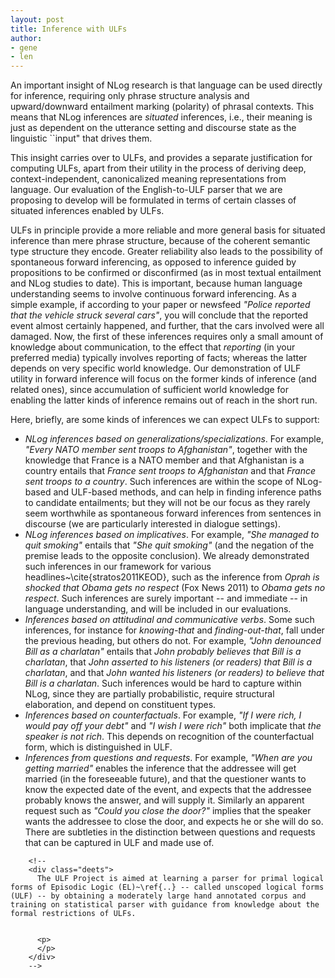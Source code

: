 ```yaml
---
layout: post
title: Inference with ULFs
author: 
- gene 
- len
---
```


<!-- %``````````````````````````````` -->

<!-- % I'M CONSIDERING KEEPING (SOME OF) THIS: -->
<!-- % As justified in detail in (Schubert 2000), ULF and EL sharply distinguish  -->
<!-- % propositions from events (more generally episodes). Propositions  -->
<!-- % are abstract, true or false <i>information</i> objects and as such can  -->
<!-- % be <i>asserted, known, believed, disputed, etc.</i>; whereas events are  -->
<!-- % surely real, temporal entities in the world, often with causal consequences  -->
<!-- % -/- without them, there would be no natural or social world as we know it.  -->
<!-- % Consider for example,\\[.03in] -->
<!-- % \ind <i>Molly barked last night; <u>that</u> woke up the neighbors.</i>\\ -->
<!-- % \ind <i>Molly barked last night; <u>that</u>'s what the neighbors assert.</i>\\[.03in] -->
<!-- % Note that propositions don't wake neighbors, but events certainly can; -->
<!-- % and events can't be asserted, but propositions certainly can. Events -->
<!-- % can have temporal parts at any scale, and can physically involve many -->
<!-- % entities, but propositions cannot. Propositions and events are easily  -->
<!-- % confused because they are closely related: NL sentences <i>express</i>  -->
<!-- % propositions and at the same time <i>characterize</i> events or situations.  -->
<!-- % But an adequate semantic representation must distinguish them, thus  -->
<!-- % providing distinct referents for the two instances of the anaphoric  -->
<!-- % <i>that</i> in the above sentences. For a full discussion see (Schubert -->
<!-- % 2000) and also (Zucchi 1989). In general, propositions believed (or rejected) -->
<!-- % by people are central to explaining the <i>reasons</i> for their actions,  -->
<!-- % while events interact <i>causally</i>. In EL, the propositional referent  -->
<!-- % in the second sentence is provided simply by applying the sentence reifying  -->
<!-- % operator to the meaning of the sentence. The next paragraph explains how  -->
<!-- % the event (episode) referent in the first sentence is obtained. -->

<p>
An important insight of NLog research is that language can be used
directly for inference, requiring only phrase structure analysis 
and upward/downward entailment marking (polarity) of phrasal contexts. 
This means that NLog inferences are <i>situated</i> inferences, i.e.,
their meaning is just as dependent on the utterance setting and discourse
state as the linguistic ``input" that drives them.

<p>
This insight carries over to ULFs, and provides a separate justification
for computing ULFs, apart from their utility in the process of deriving
deep, context-independent, canonicalized meaning representations from
language. Our evaluation of the English-to-ULF parser that we are proposing
to develop will be formulated in terms of certain classes of situated
inferences enabled by ULFs. 

<p>
ULFs in principle provide a more reliable and more general basis 
for situated inference than mere phrase structure, because of the coherent 
semantic type structure they encode. Greater reliability also leads to 
the possibility of spontaneous forward inferencing, as opposed to 
inference guided by propositions to be confirmed or disconfirmed (as 
in most textual entailment and NLog studies to date). This is important, 
because human language understanding seems to involve continuous forward 
inferencing. As a simple example, if according to your paper or newsfeed 
<i>"Police reported that the vehicle struck several cars"</i>, you will 
conclude that the reported event almost certainly happened, and further, 
that the cars involved were all damaged. Now, the first of these inferences 
requires only a small amount of knowledge about communication, to the 
effect that <i>reporting</i> (in your preferred media) typically involves 
reporting of facts; whereas the latter depends on very specific world 
knowledge. Our demonstration of ULF utility in forward inference will
focus on the former kinds of inference (and related ones), since 
accumulation of sufficient world knowledge for enabling the latter
kinds of inference remains out of reach in the short run.

<p>
Here, briefly, are some kinds of inferences we can expect ULFs to support:
<ul>
 <li> <i>NLog inferences based on generalizations/specializations</i>.
   For example, <i>"Every NATO member sent troops to Afghanistan"</i>, 
   together with the knowledge that France is a NATO member and that 
   Afghanistan is a country entails that <i>France sent troops to
   Afghanistan</i> and that <i>France sent troops to a country</i>.
   Such inferences are within the scope of NLog-based and ULF-based 
   methods, and can help in finding inference paths to candidate 
   entailments; but they will not be our focus as they rarely seem 
   worthwhile as spontaneous forward inferences from sentences in
   discourse (we are particularly interested in dialogue settings).
 <li> <i>NLog inferences based on implicatives</i>. For example, <i>"She
   managed to quit smoking"</i> entails that <i>"She quit smoking"</i> (and
   the negation of the premise leads to the opposite conclusion). We
   already demonstrated such inferences in our framework for various
   headlines~\cite{stratos2011KEOD}, such as the inference from
   <i>Oprah is shocked that Obama gets no respect</i> (Fox News 2011) 
   to <i>Obama gets no respect</i>. Such inferences are surely important
   -- and immediate -- in language understanding, and will be included
   in our evaluations.
 <li> <i>Inferences based on attitudinal and communicative verbs</i>.
   Some such inferences, for instance for <i>knowing-that</i> and <i>
     finding-out-that</i>, fall under the previous heading, but others do
   not. For example, <i>"John denounced Bill as a charlatan"</i>
   entails that <i>John probably believes that Bill is a charlatan</i>,
   that <i>John asserted to his listeners (or readers) that Bill is 
     a charlatan</i>, and that <i>John wanted his listeners (or readers)
     to believe that Bill is a charlatan</i>. Such inferences would be hard
   to capture within NLog, since they are partially probabilistic,
   require structural elaboration, and depend on constituent types.
   <!-- % [GK]: My guess is that the readers won't necessarily grasp why this isn't part of NLog anyway. -->
   <!-- %For example, the variant <i>"Mary denounced Bill as well"</i> might  -->
   <!-- %lead to the inference that <i>Mary believes that Bill is well</i>, -->
   <!-- %if <i>as well</i> is not recognized as a verb phrase adverbial. -->
 <li> <i>Inferences based on counterfactuals</i>. For example, <i>"If
   I were rich, I would pay off your debt"</i> and <i>"I wish I were rich"</i>
   both implicate that <i>the speaker is not rich</i>. This depends 
   on recognition of the counterfactual form, which is distinguished
   in ULF.
 <li> <i>Inferences from questions and requests</i>. For example, <i>
   "When are you getting married"</i> enables the inference that the 
   addressee will get married (in the foreseeable future), and that 
   the questioner wants to know the expected date of the event, and
   expects that the addressee probably knows the answer, and will supply
   it. Similarly an apparent request such as <i>"Could you close the 
     door?"</i> implies that the speaker wants the addressee to close the 
   door, and expects he or she will do so. There are subtleties in the
   distinction between questions and requests that can be captured 
   in ULF and made use of.
</ul>


        <!--
        <div class="deets">
          The ULF Project is aimed at learning a parser for primal logical forms of Episodic Logic (EL)~\ref{..} -- called unscoped logical forms (ULF) -- by obtaining a moderately large hand annotated corpus and training on statistical parser with guidance from knowledge about the formal restrictions of ULFs.
        
          
          <p>
          </p>
        </div>
        -->
  </div>

